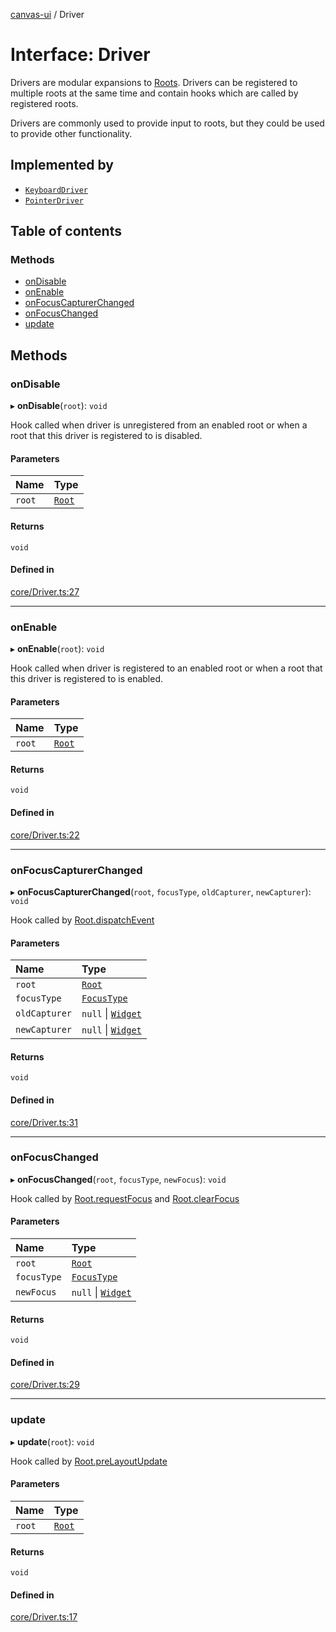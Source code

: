 [canvas-ui](../README.md) / Driver

# Interface: Driver

Drivers are modular expansions to [Roots](../classes/root.md). Drivers can be
registered to multiple roots at the same time and contain hooks which are
called by registered roots.

Drivers are commonly used to provide input to roots, but they could be used
to provide other functionality.

## Implemented by

- [`KeyboardDriver`](../classes/keyboarddriver.md)
- [`PointerDriver`](../classes/pointerdriver.md)

## Table of contents

### Methods

- [onDisable](driver.md#ondisable)
- [onEnable](driver.md#onenable)
- [onFocusCapturerChanged](driver.md#onfocuscapturerchanged)
- [onFocusChanged](driver.md#onfocuschanged)
- [update](driver.md#update)

## Methods

### onDisable

▸ **onDisable**(`root`): `void`

Hook called when driver is unregistered from an enabled root or when a
root that this driver is registered to is disabled.

#### Parameters

| Name | Type |
| :------ | :------ |
| `root` | [`Root`](../classes/root.md) |

#### Returns

`void`

#### Defined in

[core/Driver.ts:27](https://github.com/playkostudios/canvas-ui/blob/2407796/src/core/Driver.ts#L27)

___

### onEnable

▸ **onEnable**(`root`): `void`

Hook called when driver is registered to an enabled root or when a root
that this driver is registered to is enabled.

#### Parameters

| Name | Type |
| :------ | :------ |
| `root` | [`Root`](../classes/root.md) |

#### Returns

`void`

#### Defined in

[core/Driver.ts:22](https://github.com/playkostudios/canvas-ui/blob/2407796/src/core/Driver.ts#L22)

___

### onFocusCapturerChanged

▸ **onFocusCapturerChanged**(`root`, `focusType`, `oldCapturer`, `newCapturer`): `void`

Hook called by [Root.dispatchEvent](../classes/root.md#dispatchevent)

#### Parameters

| Name | Type |
| :------ | :------ |
| `root` | [`Root`](../classes/root.md) |
| `focusType` | [`FocusType`](../enums/focustype.md) |
| `oldCapturer` | ``null`` \| [`Widget`](../classes/widget.md) |
| `newCapturer` | ``null`` \| [`Widget`](../classes/widget.md) |

#### Returns

`void`

#### Defined in

[core/Driver.ts:31](https://github.com/playkostudios/canvas-ui/blob/2407796/src/core/Driver.ts#L31)

___

### onFocusChanged

▸ **onFocusChanged**(`root`, `focusType`, `newFocus`): `void`

Hook called by [Root.requestFocus](../classes/root.md#requestfocus) and [Root.clearFocus](../classes/root.md#clearfocus)

#### Parameters

| Name | Type |
| :------ | :------ |
| `root` | [`Root`](../classes/root.md) |
| `focusType` | [`FocusType`](../enums/focustype.md) |
| `newFocus` | ``null`` \| [`Widget`](../classes/widget.md) |

#### Returns

`void`

#### Defined in

[core/Driver.ts:29](https://github.com/playkostudios/canvas-ui/blob/2407796/src/core/Driver.ts#L29)

___

### update

▸ **update**(`root`): `void`

Hook called by [Root.preLayoutUpdate](../classes/root.md#prelayoutupdate)

#### Parameters

| Name | Type |
| :------ | :------ |
| `root` | [`Root`](../classes/root.md) |

#### Returns

`void`

#### Defined in

[core/Driver.ts:17](https://github.com/playkostudios/canvas-ui/blob/2407796/src/core/Driver.ts#L17)
